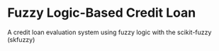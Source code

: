 # Fuzzy Logic-Based Credit Loan 
 A credit loan evaluation system using fuzzy logic with the scikit-fuzzy (skfuzzy)
